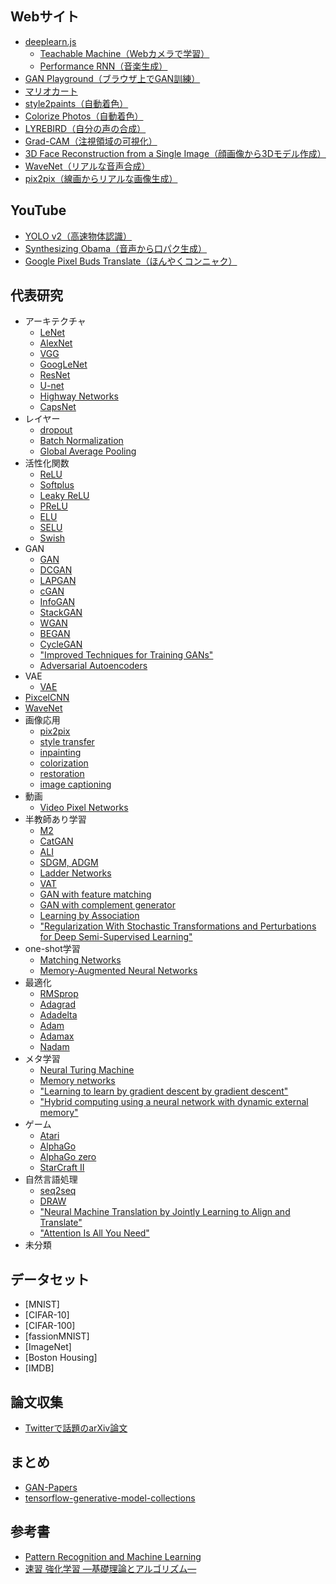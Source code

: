 ## Webサイト
- [deeplearn.js](https://deeplearnjs.org/)
  - [Teachable Machine（Webカメラで学習）](https://teachablemachine.withgoogle.com/)
  - [Performance RNN（音楽生成）](https://deeplearnjs.org/demos/performance_rnn/index.html#2|2,0,1,0,1,1,0,1,0,1,0,1|1,1,1,1,1,1,1,1,1,1,1,1|1,1,1,1,1,1,1,1,1,1,1,1|0)
- [GAN Playground（ブラウザ上でGAN訓練）](https://reiinakano.github.io/gan-playground/)
- [マリオカート](https://github.com/rameshvarun/NeuralKart)  
- [style2paints（自動着色）](https://github.com/lllyasviel/style2paints)
- [Colorize Photos（自動着色）](http://demos.algorithmia.com/colorize-photos/)
- [LYREBIRD（自分の声の合成）](https://lyrebird.ai/)
- [Grad-CAM（注視領域の可視化）](http://gradcam.cloudcv.org/)
- [3D Face Reconstruction from a Single Image（顔画像から3Dモデル作成）](http://cvl-demos.cs.nott.ac.uk/vrn/)
- [WaveNet（リアルな音声合成）](https://deepmind.com/blog/wavenet-generative-model-raw-audio/)
- [pix2pix（線画からリアルな画像生成）](https://affinelayer.com/pixsrv/)

## YouTube
- [YOLO v2（高速物体認識）](https://www.youtube.com/watch?v=VOC3huqHrss)
- [Synthesizing Obama（音声から口パク生成）](https://www.youtube.com/watch?v=9Yq67CjDqvw)
- [Google Pixel Buds Translate（ほんやくコンニャク）](https://www.youtube.com/watch?v=kWb1ysqtc4o)

## 代表研究
- アーキテクチャ
  - [LeNet](http://yann.lecun.com/exdb/publis/pdf/lecun-98.pdf)
  - [AlexNet](https://papers.nips.cc/paper/4824-imagenet-classification-with-deep-convolutional-neural-networks.pdf)
  - [VGG](https://arxiv.org/abs/1409.1556)
  - [GoogLeNet](https://arxiv.org/abs/1409.4842)
  - [ResNet](https://arxiv.org/abs/1512.03385)
  - [U-net](https://arxiv.org/abs/1505.04597)
  - [Highway Networks](https://arxiv.org/abs/1505.00387)
  - [CapsNet](https://arxiv.org/abs/1710.09829)
- レイヤー
  - [dropout](https://arxiv.org/abs/1207.0580)
  - [Batch Normalization](https://arxiv.org/abs/1502.03167)
  - [Global Average Pooling](https://arxiv.org/abs/1312.4400)
- 活性化関数
  - [ReLU](http://citeseerx.ist.psu.edu/viewdoc/download?doi=10.1.1.165.6419&rep=rep1&type=pdf)
  - [Softplus](http://citeseerx.ist.psu.edu/viewdoc/download?doi=10.1.1.165.6419&rep=rep1&type=pdf)
  - [Leaky ReLU](https://web.stanford.edu/~awni/papers/relu_hybrid_icml2013_final.pdf)
  - [PReLU](https://arxiv.org/abs/1502.01852)
  - [ELU](https://arxiv.org/abs/1511.07289)
  - [SELU](https://arxiv.org/abs/1706.02515)
  - [Swish](https://arxiv.org/abs/1710.05941)
- GAN
  - [GAN](https://arxiv.org/abs/1406.2661)
  - [DCGAN](https://arxiv.org/abs/1511.06434)
  - [LAPGAN](http://papers.nips.cc/paper/5773-deep-generative-image-models-using-a-laplacian-pyramid-of-adversarial-networks.pdf)
  - [cGAN](https://arxiv.org/abs/1411.1784)
  - [InfoGAN](https://arxiv.org/abs/1606.03657)
  - [StackGAN](https://arxiv.org/abs/1612.03242)
  - [WGAN](https://arxiv.org/abs/1701.07875)
  - [BEGAN](https://arxiv.org/abs/1703.10717)
  - [CycleGAN](https://arxiv.org/abs/1703.10593)
  - ["Improved Techniques for Training GANs"](http://papers.nips.cc/paper/6125-improved-techniques-for-training-gans.pdf)
  - [Adversarial Autoencoders](https://arxiv.org/abs/1511.05644)
- VAE
  - [VAE](https://arxiv.org/abs/1312.6114)
- [PixcelCNN](https://arxiv.org/abs/1601.06759)
- [WaveNet](https://arxiv.org/abs/1609.03499)
- 画像応用
  - [pix2pix](https://arxiv.org/abs/1611.07004)
  - [style transfer](https://pdfs.semanticscholar.org/7568/d13a82f7afa4be79f09c295940e48ec6db89.pdf)
  - [inpainting](https://arxiv.org/abs/1604.07379)
  - [colorization](https://arxiv.org/abs/1603.08511)
  - [restoration](https://groups.csail.mit.edu/graphics/demosaicnet/data/demosaic.pdf)
  - [image captioning](http://proceedings.mlr.press/v37/xuc15.pdf)
- 動画
  - [Video Pixel Networks](https://arxiv.org/abs/1610.00527)
- 半教師あり学習
  - [M2](http://papers.nips.cc/paper/5352-semi-supervised-learning-with-deep-generative-models.pdf)
  - [CatGAN](https://arxiv.org/abs/1511.06390)
  - [ALI](https://arxiv.org/abs/1605.09782)
  - [SDGM, ADGM](https://arxiv.org/abs/1602.05473)
  - [Ladder Networks](https://arxiv.org/abs/1507.02672)
  - [VAT](https://arxiv.org/abs/1704.03976)
  - [GAN with feature matching](http://papers.nips.cc/paper/6125-improved-techniques-for-training-gans.pdf)
  - [GAN with complement generator](https://arxiv.org/abs/1705.09783)
  - [Learning by Association](http://openaccess.thecvf.com/content_cvpr_2017/papers/Haeusser_Learning_by_Association_CVPR_2017_paper.pdf)
  - ["Regularization With Stochastic Transformations and Perturbations for Deep Semi-Supervised Learning"](https://arxiv.org/abs/1606.04586)
- one-shot学習
  - [Matching Networks](https://arxiv.org/abs/1606.04080)
  - [Memory-Augmented Neural Networks](https://arxiv.org/abs/1605.06065)
- 最適化
  - [RMSprop](http://www.cs.toronto.edu/~tijmen/csc321/slides/lecture_slides_lec6.pdf)
  - [Adagrad](http://www.jmlr.org/papers/volume12/duchi11a/duchi11a.pdf)
  - [Adadelta](http://arxiv.org/abs/1212.5701)
  - [Adam](https://arxiv.org/abs/1412.6980)
  - [Adamax](http://arxiv.org/abs/1412.6980)
  - [Nadam](http://www.cs.toronto.edu/~fritz/absps/momentum.pdf)
- メタ学習
  - [Neural Turing Machine](https://arxiv.org/abs/1410.5401)
  - [Memory networks](https://arxiv.org/abs/1410.3916)
  - ["Learning to learn by gradient descent by gradient descent"](https://arxiv.org/abs/1606.04474)
  - ["Hybrid computing using a neural network with dynamic external memory"](https://www.nature.com/articles/nature20101.epdf?author_access_token=ImTXBI8aWbYxYQ51Plys8NRgN0jAjWel9jnR3ZoTv0MggmpDmwljGswxVdeocYSurJ3hxupzWuRNeGvvXnoO8o4jTJcnAyhGuZzXJ1GEaD-Z7E6X_a9R-xqJ9TfJWBqz)
- ゲーム
  - [Atari](https://storage.googleapis.com/deepmind-media/dqn/DQNNaturePaper.pdf)
  - [AlphaGo](https://storage.googleapis.com/deepmind-media/alphago/AlphaGoNaturePaper.pdf)
  - [AlphaGo zero](https://www.nature.com/articles/nature24270.epdf?author_access_token=VJXbVjaSHxFoctQQ4p2k4tRgN0jAjWel9jnR3ZoTv0PVW4gB86EEpGqTRDtpIz-2rmo8-KG06gqVobU5NSCFeHILHcVFUeMsbvwS-lxjqQGg98faovwjxeTUgZAUMnRQ)
  - [StarCraft II](https://arxiv.org/abs/1708.04782)
- 自然言語処理
  - [seq2seq](https://arxiv.org/abs/1409.3215)
  - [DRAW](https://arxiv.org/abs/1502.04623)
  - ["Neural Machine Translation by Jointly Learning to Align and Translate"](https://arxiv.org/abs/1409.0473)
  - ["Attention Is All You Need"](https://arxiv.org/abs/1706.03762)
- 未分類

## データセット
- [MNIST]
- [CIFAR-10]
- [CIFAR-100]
- [fassionMNIST]
- [ImageNet]
- [Boston Housing]
- [IMDB]

## 論文収集
- [Twitterで話題のarXiv論文](http://www.arxiv-sanity.com/toptwtr)

## まとめ
- [GAN-Papers](https://github.com/LynnHo/GAN-Papers)
- [tensorflow-generative-model-collections](https://github.com/hwalsuklee/tensorflow-generative-model-collections)

## 参考書
- [Pattern Recognition and Machine Learning](https://www.amazon.co.jp/Pattern-Recognition-Learning-Information-Statistics/dp/0387310738)
- [速習 強化学習 ―基礎理論とアルゴリズム―](https://www.amazon.co.jp/%E9%80%9F%E7%BF%92-%E5%BC%B7%E5%8C%96%E5%AD%A6%E7%BF%92-%E2%80%95%E5%9F%BA%E7%A4%8E%E7%90%86%E8%AB%96%E3%81%A8%E3%82%A2%E3%83%AB%E3%82%B4%E3%83%AA%E3%82%BA%E3%83%A0%E2%80%95-Csaba-Szepesvari/dp/4320124227)

